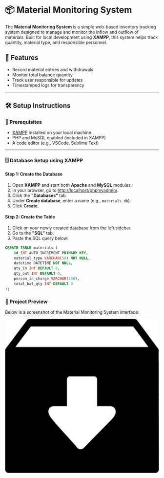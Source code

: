 # 📦 Material Monitoring System

The **Material Monitoring System** is a simple web-based inventory tracking system designed to manage and monitor the inflow and outflow of materials. Built for local development using **XAMPP**, this system helps track quantity, material type, and responsible personnel.

## 🚀 Features

- Record material entries and withdrawals
- Monitor total balance quantity
- Track user responsible for updates
- Timestamped logs for transparency

---

## 🛠️ Setup Instructions

### 📌 Prerequisites

- [XAMPP](https://www.apachefriends.org/index.html) installed on your local machine
- PHP and MySQL enabled (included in XAMPP)
- A code editor (e.g., VSCode, Sublime Text)

---

### 🗄️ Database Setup using XAMPP

#### Step 1: Create the Database

1. Open **XAMPP** and start both **Apache** and **MySQL** modules.
2. In your browser, go to [http://localhost/phpmyadmin/](http://localhost/phpmyadmin/).
3. Click the **"Databases"** tab.
4. Under **Create database**, enter a name (e.g., `materials_db`).
5. Click **Create**.

#### Step 2: Create the Table

1. Click on your newly created database from the left sidebar.
2. Go to the **"SQL"** tab.
3. Paste the SQL query below:

```sql
CREATE TABLE materials (
    id INT AUTO_INCREMENT PRIMARY KEY,
    material_type VARCHAR(50) NOT NULL,
    datetime DATETIME NOT NULL,
    qty_in INT DEFAULT 0,
    qty_out INT DEFAULT 0,
    person_in_charge VARCHAR(100),
    total_bal_qty INT DEFAULT 0
);
```

### 📸 Project Preview

Below is a screenshot of the Material Monitoring System interface:

![Materials-Monitoring-System](cabinet.png)


